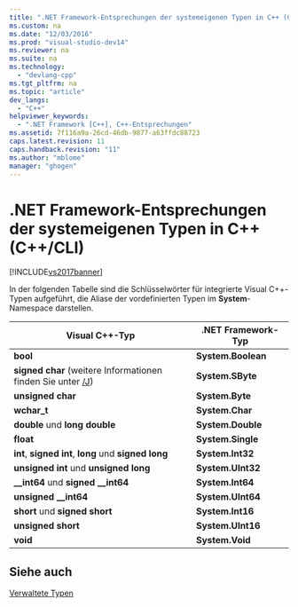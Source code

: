 ```yaml
---
title: ".NET Framework-Entsprechungen der systemeigenen Typen in C++ (C++/CLI)"
ms.custom: na
ms.date: "12/03/2016"
ms.prod: "visual-studio-dev14"
ms.reviewer: na
ms.suite: na
ms.technology: 
  - "devlang-cpp"
ms.tgt_pltfrm: na
ms.topic: "article"
dev_langs: 
  - "C++"
helpviewer_keywords: 
  - ".NET Framework [C++], C++-Entsprechungen"
ms.assetid: 7f116a9a-26cd-46db-9877-a63ffdc88723
caps.latest.revision: 11
caps.handback.revision: "11"
ms.author: "mblome"
manager: "ghogen"
---
```

# .NET Framework-Entsprechungen der systemeigenen Typen in C++ (C++/CLI)
[!INCLUDE[vs2017banner](../assembler/inline/includes/vs2017banner.md)]

In der folgenden Tabelle sind die Schlüsselwörter für integrierte Visual C\+\+\-Typen aufgeführt, die Aliase der vordefinierten Typen im **System**\-Namespace darstellen.  
  
|Visual C\+\+\-Typ|.NET Framework\-Typ|  
|-----------------------|-------------------------|  
|**bool**|**System.Boolean**|  
|**signed char** \(weitere Informationen finden Sie unter [\/J](../build/reference/j-default-char-type-is-unsigned.md)\)|**System.SByte**|  
|**unsigned char**|**System.Byte**|  
|**wchar\_t**|**System.Char**|  
|**double** und **long double**|**System.Double**|  
|**float**|**System.Single**|  
|**int**, **signed int**, **long** und **signed long**|**System.Int32**|  
|**unsigned int** und **unsigned long**|**System.UInt32**|  
|**\_\_int64** und **signed \_\_int64**|**System.Int64**|  
|**unsigned \_\_int64**|**System.UInt64**|  
|**short** und **signed short**|**System.Int16**|  
|**unsigned short**|**System.UInt16**|  
|**void**|**System.Void**|  
  
## Siehe auch  
 [Verwaltete Typen](../dotnet/managed-types-cpp-cli.md)